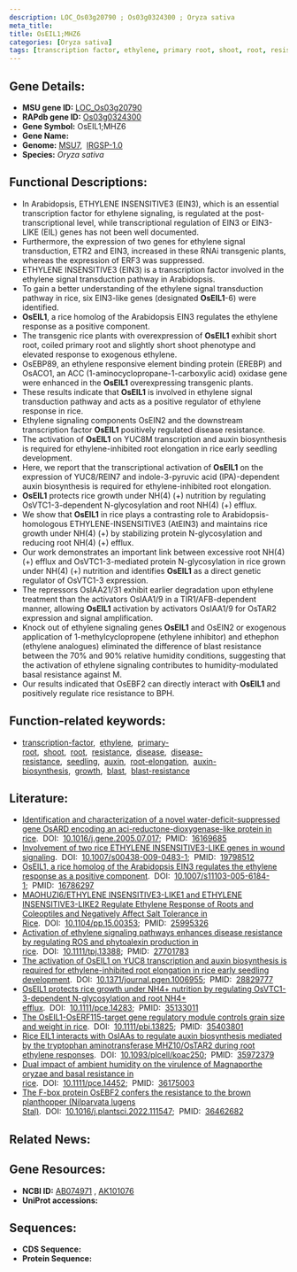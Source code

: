 ```yaml
---
description: LOC_Os03g20790 ; Os03g0324300 ; Oryza sativa
meta_title:
title: OsEIL1;MHZ6
categories: [Oryza sativa]
tags: [transcription factor, ethylene, primary root, shoot, root, resistance, disease, disease resistance, seedling, auxin, root elongation, auxin biosynthesis, growth, blast, blast resistance]
---
```


## Gene Details:
- **MSU gene ID:** [LOC_Os03g20790](http://rice.uga.edu/cgi-bin/ORF_infopage.cgi?orf=LOC_Os03g20790)  
- **RAPdb gene ID:** [Os03g0324300](https://rapdb.dna.affrc.go.jp/locus/?name=Os03g0324300)  
- **Gene Symbol:** OsEIL1;MHZ6
- **Gene Name:**
- **Genome:**  [MSU7](http://rice.uga.edu/),&nbsp;&nbsp;[IRGSP-1.0](https://rapdb.dna.affrc.go.jp/download/irgsp1.html)
- **Species:** *Oryza sativa*

## Functional Descriptions:
   - In Arabidopsis, ETHYLENE INSENSITIVE3 (EIN3), which is an essential transcription factor for ethylene signaling, is regulated at the post-transcriptional level, while transcriptional regulation of EIN3 or EIN3-LIKE (EIL) genes has not been well documented.
   - Furthermore, the expression of two genes for ethylene signal transduction, ETR2 and EIN3, increased in these RNAi transgenic plants, whereas the expression of ERF3 was suppressed.
   - ETHYLENE INSENSITIVE3 (EIN3) is a transcription factor involved in the ethylene signal transduction pathway in Arabidopsis.
   - To gain a better understanding of the ethylene signal transduction pathway in rice, six EIN3-like genes (designated **OsEIL1**-6) were identified.
   - **OsEIL1**, a rice homolog of the Arabidopsis EIN3 regulates the ethylene response as a positive component.
   - The transgenic rice plants with overexpression of **OsEIL1** exhibit short root, coiled primary root and slightly short shoot phenotype and elevated response to exogenous ethylene.
   - OsEBP89, an ethylene responsive element binding protein (EREBP) and OsACO1, an ACC (1-aminocyclopropane-1-carboxylic acid) oxidase gene were enhanced in the **OsEIL1** overexpressing transgenic plants.
   - These results indicate that **OsEIL1** is involved in ethylene signal transduction pathway and acts as a positive regulator of ethylene response in rice.
   - Ethylene signaling components OsEIN2 and the downstream transcription factor **OsEIL1** positively regulated disease resistance.
   - The activation of **OsEIL1** on YUC8M transcription and auxin biosynthesis is required for ethylene-inhibited root elongation in rice early seedling development.
   - Here, we report that the transcriptional activation of **OsEIL1** on the expression of YUC8/REIN7 and indole-3-pyruvic acid (IPA)-dependent auxin biosynthesis is required for ethylene-inhibited root elongation.
   - **OsEIL1** protects rice growth under NH(4) (+) nutrition by regulating OsVTC1-3-dependent N-glycosylation and root NH(4) (+) efflux.
   - We show that **OsEIL1** in rice plays a contrasting role to Arabidopsis-homologous ETHYLENE-INSENSITIVE3 (AtEIN3) and maintains rice growth under NH(4) (+) by stabilizing protein N-glycosylation and reducing root NH(4) (+) efflux.
   - Our work demonstrates an important link between excessive root NH(4) (+) efflux and OsVTC1-3-mediated protein N-glycosylation in rice grown under NH(4) (+) nutrition and identifies **OsEIL1** as a direct genetic regulator of OsVTC1-3 expression.
   - The repressors OsIAA21/31 exhibit earlier degradation upon ethylene treatment than the activators OsIAA1/9 in a TIR1/AFB-dependent manner, allowing **OsEIL1** activation by activators OsIAA1/9 for OsTAR2 expression and signal amplification.
   - Knock out of ethylene signaling genes **OsEIL1** and OsEIN2 or exogenous application of 1-methylcyclopropene (ethylene inhibitor) and ethephon (ethylene analogues) eliminated the difference of blast resistance between the 70% and 90% relative humidity conditions, suggesting that the activation of ethylene signaling contributes to humidity-modulated basal resistance against M.
   - Our results indicated that OsEBF2 can directly interact with **OsEIL1** and positively regulate rice resistance to BPH.

## Function-related keywords:
   - [transcription-factor](/tags/transcription-factor/),&nbsp;&nbsp;[ethylene](/tags/ethylene/),&nbsp;&nbsp;[primary-root](/tags/primary-root/),&nbsp;&nbsp;[shoot](/tags/shoot/),&nbsp;&nbsp;[root](/tags/root/),&nbsp;&nbsp;[resistance](/tags/resistance/),&nbsp;&nbsp;[disease](/tags/disease/),&nbsp;&nbsp;[disease-resistance](/tags/disease-resistance/),&nbsp;&nbsp;[seedling](/tags/seedling/),&nbsp;&nbsp;[auxin](/tags/auxin/),&nbsp;&nbsp;[root-elongation](/tags/root-elongation/),&nbsp;&nbsp;[auxin-biosynthesis](/tags/auxin-biosynthesis/),&nbsp;&nbsp;[growth](/tags/growth/),&nbsp;&nbsp;[blast](/tags/blast/),&nbsp;&nbsp;[blast-resistance](/tags/blast-resistance/)

## Literature:
   - [Identification and characterization of a novel water-deficit-suppressed gene OsARD encoding an aci-reductone-dioxygenase-like protein in rice](https://www.doi.org/10.1016/j.gene.2005.07.017).&nbsp;&nbsp;DOI:&nbsp;&nbsp;[10.1016/j.gene.2005.07.017](https://www.doi.org/10.1016/j.gene.2005.07.017);&nbsp;&nbsp;PMID:&nbsp;&nbsp;[16169685](https://pubmed.ncbi.nlm.nih.gov/16169685/)
   - [Involvement of two rice ETHYLENE INSENSITIVE3-LIKE genes in wound signaling](https://www.doi.org/10.1007/s00438-009-0483-1).&nbsp;&nbsp;DOI:&nbsp;&nbsp;[10.1007/s00438-009-0483-1](https://www.doi.org/10.1007/s00438-009-0483-1);&nbsp;&nbsp;PMID:&nbsp;&nbsp;[19798512](https://pubmed.ncbi.nlm.nih.gov/19798512/)
   - [OsEIL1, a rice homolog of the Arabidopsis EIN3 regulates the ethylene response as a positive component](https://www.doi.org/10.1007/s11103-005-6184-1).&nbsp;&nbsp;DOI:&nbsp;&nbsp;[10.1007/s11103-005-6184-1](https://www.doi.org/10.1007/s11103-005-6184-1);&nbsp;&nbsp;PMID:&nbsp;&nbsp;[16786297](https://pubmed.ncbi.nlm.nih.gov/16786297/)
   - [MAOHUZI6/ETHYLENE INSENSITIVE3-LIKE1 and ETHYLENE INSENSITIVE3-LIKE2 Regulate Ethylene Response of Roots and Coleoptiles and Negatively Affect Salt Tolerance in Rice](https://www.doi.org/10.1104/pp.15.00353).&nbsp;&nbsp;DOI:&nbsp;&nbsp;[10.1104/pp.15.00353](https://www.doi.org/10.1104/pp.15.00353);&nbsp;&nbsp;PMID:&nbsp;&nbsp;[25995326](https://pubmed.ncbi.nlm.nih.gov/25995326/)
   - [Activation of ethylene signaling pathways enhances disease resistance by regulating ROS and phytoalexin production in rice](https://www.doi.org/10.1111/tpj.13388).&nbsp;&nbsp;DOI:&nbsp;&nbsp;[10.1111/tpj.13388](https://www.doi.org/10.1111/tpj.13388);&nbsp;&nbsp;PMID:&nbsp;&nbsp;[27701783](https://pubmed.ncbi.nlm.nih.gov/27701783/)
   - [The activation of OsEIL1 on YUC8 transcription and auxin biosynthesis is required for ethylene-inhibited root elongation in rice early seedling development](https://www.doi.org/10.1371/journal.pgen.1006955).&nbsp;&nbsp;DOI:&nbsp;&nbsp;[10.1371/journal.pgen.1006955](https://www.doi.org/10.1371/journal.pgen.1006955);&nbsp;&nbsp;PMID:&nbsp;&nbsp;[28829777](https://pubmed.ncbi.nlm.nih.gov/28829777/)
   - [OsEIL1 protects rice growth under NH4+ nutrition by regulating OsVTC1-3-dependent N-glycosylation and root NH4+ efflux](https://www.doi.org/10.1111/pce.14283).&nbsp;&nbsp;DOI:&nbsp;&nbsp;[10.1111/pce.14283](https://www.doi.org/10.1111/pce.14283);&nbsp;&nbsp;PMID:&nbsp;&nbsp;[35133011](https://pubmed.ncbi.nlm.nih.gov/35133011/)
   - [The OsEIL1-OsERF115-target gene regulatory module controls grain size and weight in rice](https://www.doi.org/10.1111/pbi.13825).&nbsp;&nbsp;DOI:&nbsp;&nbsp;[10.1111/pbi.13825](https://www.doi.org/10.1111/pbi.13825);&nbsp;&nbsp;PMID:&nbsp;&nbsp;[35403801](https://pubmed.ncbi.nlm.nih.gov/35403801/)
   - [Rice EIL1 interacts with OsIAAs to regulate auxin biosynthesis mediated by the tryptophan aminotransferase MHZ10/OsTAR2 during root ethylene responses](https://www.doi.org/10.1093/plcell/koac250).&nbsp;&nbsp;DOI:&nbsp;&nbsp;[10.1093/plcell/koac250](https://www.doi.org/10.1093/plcell/koac250);&nbsp;&nbsp;PMID:&nbsp;&nbsp;[35972379](https://pubmed.ncbi.nlm.nih.gov/35972379/)
   - [Dual impact of ambient humidity on the virulence of Magnaporthe oryzae and basal resistance in rice](https://www.doi.org/10.1111/pce.14452).&nbsp;&nbsp;DOI:&nbsp;&nbsp;[10.1111/pce.14452](https://www.doi.org/10.1111/pce.14452);&nbsp;&nbsp;PMID:&nbsp;&nbsp;[36175003](https://pubmed.ncbi.nlm.nih.gov/36175003/)
   - [The F-box protein OsEBF2 confers the resistance to the brown planthopper (Nilparvata lugens Stal)](https://www.doi.org/10.1016/j.plantsci.2022.111547).&nbsp;&nbsp;DOI:&nbsp;&nbsp;[10.1016/j.plantsci.2022.111547](https://www.doi.org/10.1016/j.plantsci.2022.111547);&nbsp;&nbsp;PMID:&nbsp;&nbsp;[36462682](https://pubmed.ncbi.nlm.nih.gov/36462682/)

## Related News:

## Gene Resources:
- **NCBI ID:**  [AB074971](http://www.ncbi.nlm.nih.gov/nuccore/AB074971)&nbsp;,&nbsp;[AK101076](http://www.ncbi.nlm.nih.gov/nuccore/AK101076)
- **UniProt accessions:** [](https://www.uniprot.org/uniprotkb//entry)

## Sequences:
- **CDS Sequence:**
- **Protein Sequence:**
